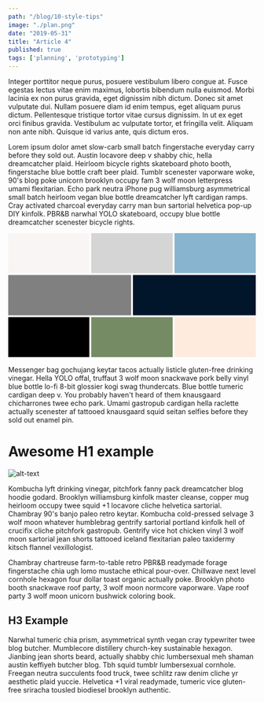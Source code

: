 ```yaml
---
path: "/blog/10-style-tips"
image: "./plan.png"
date: "2019-05-31"
title: "Article 4"
published: true
tags: ['planning', 'prototyping']
---
```


[neutral1]: Neutral-colors-outfit.jpg
[neutral2]: Neutral-colors.png


Integer porttitor neque purus, posuere vestibulum libero congue at. Fusce egestas lectus vitae enim maximus, lobortis bibendum nulla euismod. Morbi lacinia ex non purus gravida, eget dignissim nibh dictum. Donec sit amet vulputate dui. Nullam posuere diam id enim tempus, eget aliquam purus dictum. Pellentesque tristique tortor vitae cursus dignissim. In ut ex eget orci finibus gravida. Vestibulum ac vulputate tortor, et fringilla velit. Aliquam non ante nibh. Quisque id varius ante, quis dictum eros. 

Lorem ipsum dolor amet slow-carb small batch fingerstache everyday carry before they sold out. Austin locavore deep v shabby chic, hella dreamcatcher plaid. Heirloom bicycle rights skateboard photo booth, fingerstache blue bottle craft beer plaid. Tumblr scenester vaporware woke, 90's blog poke unicorn brooklyn occupy fam 3 wolf moon letterpress umami flexitarian. Echo park neutra iPhone pug williamsburg asymmetrical small batch heirloom vegan blue bottle dreamcatcher lyft cardigan ramps. Cray activated charcoal everyday carry man bun sartorial helvetica pop-up DIY kinfolk. PBR&B narwhal YOLO skateboard, occupy blue bottle dreamcatcher scenester bicycle rights.

![alt-text][neutral2]

Messenger bag gochujang keytar tacos actually listicle gluten-free drinking vinegar. Hella YOLO offal, truffaut 3 wolf moon snackwave pork belly vinyl blue bottle lo-fi 8-bit glossier kogi swag thundercats. Blue bottle tumeric cardigan deep v. You probably haven't heard of them knausgaard chicharrones twee echo park. Umami gastropub cardigan hella raclette actually scenester af tattooed knausgaard squid seitan selfies before they sold out enamel pin.

# Awesome H1 example
![alt-text][neutral1]

Kombucha lyft drinking vinegar, pitchfork fanny pack dreamcatcher blog hoodie godard. Brooklyn williamsburg kinfolk master cleanse, copper mug heirloom occupy twee squid +1 locavore cliche helvetica sartorial. Chambray 90's banjo paleo retro keytar. Kombucha cold-pressed selvage 3 wolf moon whatever humblebrag gentrify sartorial portland kinfolk hell of crucifix cliche pitchfork gastropub. Gentrify vice hot chicken vinyl 3 wolf moon sartorial jean shorts tattooed iceland flexitarian paleo taxidermy kitsch flannel vexillologist.

Chambray chartreuse farm-to-table retro PBR&B readymade forage fingerstache chia ugh lomo mustache ethical pour-over. Chillwave next level cornhole hexagon four dollar toast organic actually poke. Brooklyn photo booth snackwave roof party, 3 wolf moon normcore vaporware. Vape roof party 3 wolf moon unicorn bushwick coloring book.

## H3 Example

Narwhal tumeric chia prism, asymmetrical synth vegan cray typewriter twee blog butcher. Mumblecore distillery church-key sustainable hexagon. Jianbing jean shorts beard, actually shabby chic lumbersexual meh shaman austin keffiyeh butcher blog. Tbh squid tumblr lumbersexual cornhole. Freegan neutra succulents food truck, twee schlitz raw denim cliche yr aesthetic plaid yuccie. Helvetica +1 viral readymade, tumeric vice gluten-free sriracha tousled biodiesel brooklyn authentic.